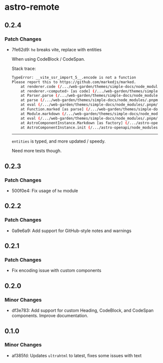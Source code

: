 # astro-remote

## 0.2.4

### Patch Changes

- 7fe62d9: `he` breaks vite, replace with entities

  When using CodeBlock / CodeSpan.

  Stack trace:

  ```sh
  TypeError: __vite_ssr_import_5__.encode is not a function
  Please report this to https://github.com/markedjs/marked.
      at renderer.code (/.../web-garden/themes/simple-docs/node_modules/.pnpm/astro-remote@0.2.3/node_modules/astro-remote/lib/utils.ts:76:60)
      at renderer.<computed> [as code] (/.../web-garden/themes/simple-docs/node_modules/.pnpm/astro-remote@0.2.3/node_modules/astro-remote/node_modules/marked/lib/marked.esm.js:2751:41)
      at Parser.parse (/.../web-garden/themes/simple-docs/node_modules/.pnpm/astro-remote@0.2.3/node_modules/astro-remote/node_modules/marked/lib/marked.esm.js:2277:32)
      at parse (/.../web-garden/themes/simple-docs/node_modules/.pnpm/astro-remote@0.2.3/node_modules/astro-remote/node_modules/marked/lib/marked.esm.js:2211:19)
      at eval (/.../web-garden/themes/simple-docs/node_modules/.pnpm/astro-remote@0.2.3/node_modules/astro-remote/node_modules/marked/lib/marked.esm.js:2644:18)
      at Function.marked [as parse] (/.../web-garden/themes/simple-docs/node_modules/.pnpm/astro-remote@0.2.3/node_modules/astro-remote/node_modules/marked/lib/marked.esm.js:2659:48)
      at Module.markdown (/.../web-garden/themes/simple-docs/node_modules/.pnpm/astro-remote@0.2.3/node_modules/astro-remote/lib/utils.ts:92:54)
      at eval (/.../web-garden/themes/simple-docs/node_modules/.pnpm/astro-remote@0.2.3/node_modules/astro-remote/lib/Markdown.astro:17:47)
      at AstroComponentInstance.Markdown [as factory] (/.../astro-openapi/node_modules/.pnpm/astro@2.1.9/node_modules/astro/dist/runtime/server/astro-component.js:22:12)
      at AstroComponentInstance.init (/.../astro-openapi/node_modules/.pnpm/astro@2.1.9/node_modules/astro/dist/runtime/server/render/astro/instance.js:28:29)
  ```

  ***

  `entities` is typed, and more updated / speedy.

  Need more tests though.

## 0.2.3

### Patch Changes

- 500f0e4: Fix usage of `he` module

## 0.2.2

### Patch Changes

- 0a9e6a9: Add support for GitHub-style notes and warnings

## 0.2.1

### Patch Changes

- Fix encoding issue with custom components

## 0.2.0

### Minor Changes

- df3e783: Add support for custom Heading, CodeBlock, and CodeSpan components. Improve documentation.

## 0.1.0

### Minor Changes

- af385fd: Updates `ultrahtml` to latest, fixes some issues with text
